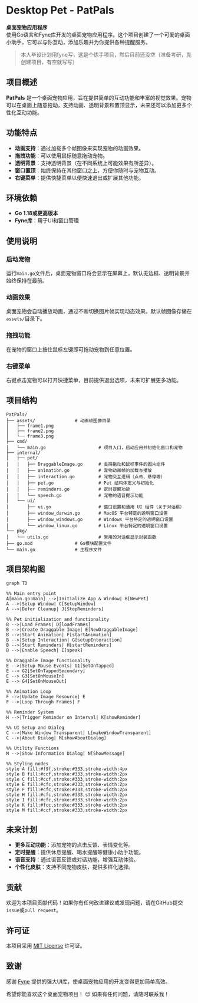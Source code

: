 # Desktop Pet - PatPals

**桌面宠物应用程序**  
使用Go语言和Fyne库开发的桌面宠物应用程序。这个项目创建了一个可爱的桌面小助手，它可以与你互动，添加乐趣并为你提供各种提醒服务。

> 本人毕设计划用fyne写，这是个练手项目，然后目前还没空（准备考研，先创建项目，有空就写写）

## 项目概述

**PatPals** 是一个桌面宠物应用，旨在提供简单的互动功能和丰富的视觉效果。宠物可以在桌面上随意拖动，支持动画、透明背景和置顶显示，未来还可以添加更多个性化互动功能。



## 功能特点

- **动画支持**：通过加载多个帧图像来实现宠物的动画效果。
- **拖拽功能**：可以使用鼠标随意拖动宠物。
- **透明背景**：支持透明背景（在不同系统上可能效果有所差异）。
- **窗口置顶**：始终保持在其他窗口之上，方便你随时与宠物互动。
- **右键菜单**：提供快捷菜单以便快速退出或扩展其他功能。



## 环境依赖

- **Go 1.18或更高版本**
- **Fyne库**：用于UI和窗口管理


## 使用说明

### 启动宠物

运行`main.go`文件后，桌面宠物窗口将会显示在屏幕上，默认无边框、透明背景并始终保持在最前。

### 动画效果

桌面宠物会自动播放动画，通过不断切换图片帧实现动态效果。默认帧图像存储在`assets/`目录下。

### 拖拽功能

在宠物的窗口上按住鼠标左键即可拖动宠物到任意位置。

### 右键菜单

右键点击宠物可以打开快捷菜单，目前提供退出选项，未来可扩展更多功能。



## 项目结构

```plaintext
PatPals/
├── assets/               # 动画帧图像目录
│   ├── frame1.png
│   ├── frame2.png
│   └── frame3.png
├── cmd/
│   └── main.go                    # 项目入口，启动应用并初始化窗口和宠物
├── internal/
│   ├── pet/
│   │   ├── DraggableImage.go      # 支持拖动和鼠标事件的图片组件
│   │   ├── animation.go           # 宠物动画帧的加载与播放
│   │   ├── interaction.go         # 宠物交互逻辑（点击、悬停等）
│   │   ├── pet.go                 # Pet 结构体定义与初始化
│   │   ├── reminders.go           # 定时提醒功能
│   │   └── speech.go              # 宠物的语音提示功能
│   └── ui/
│       ├── ui.go                  # 窗口设置和通用 UI 组件（关于对话框）
│       ├── window_darwin.go       # MacOS 平台特定的透明窗口设置
│       ├── window_windows.go      # Windows 平台特定的透明窗口设置
│       └── window_linux.go        # Linux 平台特定的透明窗口设置
└── pkg/
│   └── utils.go                   # 常用的对话框显示封装函数
├── go.mod                # Go模块配置文件
└── main.go               # 主程序文件
```


## 项目架构图

```mermaid
graph TD

%% Main entry point
A[main.go:main] -->|Initialize App & Window| B[NewPet]
A -->|Setup Window| C[SetupWindow]
A -->|Defer Cleanup| J[StopReminders]

%% Pet initialization and functionality
B -->|Load Frames| D[loadFrames]
B -->|Create Draggable Image| E[NewDraggableImage]
B -->|Start Animation| F[startAnimation]
B -->|Setup Interaction| G[setupInteraction]
B -->|Start Reminders| H[startReminders]
B -->|Enable Speech| I[speak]

%% Draggable Image functionality
E -->|Setup Mouse Events| G1[SetOnTapped]
E --> G2[SetOnTappedSecondary]
E --> G3[SetOnMouseIn]
E --> G4[SetOnMouseOut]

%% Animation Loop
F -->|Update Image Resource| E
F -->|Loop Through Frames| F

%% Reminder System
H -->|Trigger Reminder on Interval| K[showReminder]

%% UI Setup and Dialog
C -->|Make Window Transparent| L[makeWindowTransparent]
C -->|About Dialog| M[showAboutDialog]

%% Utility Functions
M -->|Show Information Dialog| N[ShowMessage]

%% Styling nodes
style A fill:#f9f,stroke:#333,stroke-width:4px
style B fill:#ccf,stroke:#333,stroke-width:2px
style C fill:#ccf,stroke:#333,stroke-width:2px
style E fill:#cfc,stroke:#333,stroke-width:2px
style F fill:#cfc,stroke:#333,stroke-width:2px
style H fill:#cfc,stroke:#333,stroke-width:2px
style I fill:#cfc,stroke:#333,stroke-width:2px
style K fill:#fcc,stroke:#333,stroke-width:2px
style M fill:#ccf,stroke:#333,stroke-width:2px
```

## 未来计划

- **更多互动功能**：添加宠物的点击反馈、表情变化等。
- **定时提醒**：提供休息提醒、喝水提醒等健康小助手功能。
- **语音支持**：通过语音反馈或对话功能，增强互动体验。
- **个性化皮肤**：支持不同宠物皮肤，提供多样化选择。


## 贡献

欢迎为本项目贡献代码！如果你有任何改进建议或发现问题，请在GitHub提交`issue`或`pull request`。



## 许可证

本项目采用 [MIT License](LICENSE) 许可证。


## 致谢

感谢 [Fyne](https://fyne.io) 提供的强大UI库，使桌面宠物应用的开发变得更加简单高效。



希望你能喜欢这个桌面宠物项目！ 😊 如果有任何问题，请随时联系我！
